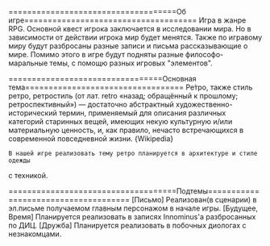 ====================================Об игре=====================================
    Игра в жанре RPG. Основной квест игрока заключается в исследовании мира. Но
в зависимости от действии игрока мир будет менятся. Также по игравому миру будут
разбросаны разные записи и письма рассказывающие о мире. Помимо этого в игре
будут подняты разные философо-маральные темы, с помощю разных игровых
"элементов".

=================================Основная тема==================================
    Ре́тро, также стиль ретро, ретростиль (от лат. retro «назад; обращённый к
прошлому; ретроспективный») — достаточно абстрактный художественно-исторический
термин, применяемый для описания различных категорий старинных вещей, имеющих
некую культурную и/или материальную ценность, и, как правило, нечасто
встречающихся в современной повседневной жизни. {Wikipedia}

    В нашей игре реализовать тему ретро планируется в архитектуре и стиле одежды
с техникой.

====================================Подтемы=====================================
    [Письмо] Реализован(в сценарии) в эл.письме получаемом главным персонажом в
начале игры.
    [Будущее, Время] Планируется реализовать в записях Innominus'а разбросанных
по ДИЦ.
    [Дружба] Планируется реализовать в побочных диологах с незнакомцами.
